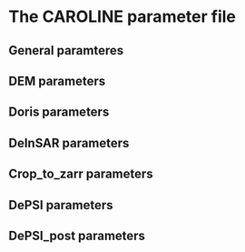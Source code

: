 # The CAROLINE parameter file

## General paramteres

## DEM parameters

## Doris parameters

## DeInSAR parameters

## Crop_to_zarr parameters

## DePSI parameters

## DePSI_post parameters